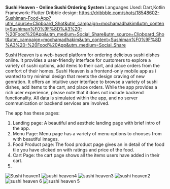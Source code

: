 **Sushi Heaven - Online Sushi Ordering System**
Languages Used:
Dart,Kotlin
Framework: Flutter
Dribble design: https://dribbble.com/shots/18548602-Sushiman-Food-App?utm_source=Clipboard_Shot&utm_campaign=mochamadhakim&utm_content=Sushiman%F0%9F%8D%A3%20-%20Food%20App&utm_medium=Social_Share&utm_source=Clipboard_Shot&utm_campaign=mochamadhakim&utm_content=Sushiman%F0%9F%8D%A3%20-%20Food%20App&utm_medium=Social_Share

Sushi Heaven is a web-based platform for ordering delicious sushi dishes online. It provides a user-friendly interface for customers to explore a variety of sushi options, add items to their cart, and place orders from the comfort of their homes.
Sushi Heaven is a frontend-only mobile app as i wanted to try minimal design that meets the design craving of new genration. It offers an intuitive user interface to browse a variety of sushi dishes, add items to the cart, and place orders. While the app provides a rich user experience, please note that it does not include backend functionality. All data is simulated within the app, and no server communication or backend services are involved.

The app has these pages:
1. Landing page: A beautiful and aestheic landing page with brief intro of the app.
2. Menu Page: Menu page has a variety of menu options to chooses from with beautiful images.
3. Food Product page: The food product page gives an in detail of the food tile you have clicked on with ratings and price of the food.
4. Cart Page: the cart page shows all the items users have added in their cart.
5. 


![Sushi heaven1](https://github.com/samruddhi-27/sushi_shop/assets/103360783/a6cdcb86-4859-41f2-87f5-295f14412dc4)
![sushi heaven4](https://github.com/samruddhi-27/sushi_shop/assets/103360783/810c0210-fcd6-4f5d-9fa3-922c8430e981)
![sushi heaven3](https://github.com/samruddhi-27/sushi_shop/assets/103360783/e89b73ce-c052-4ea9-9de2-b1d591072750)
![sushi heaven2](https://github.com/samruddhi-27/sushi_shop/assets/103360783/2fb70fb3-4337-430d-9615-f9de2809d1cd)
![sushi heaven 6](https://github.com/samruddhi-27/sushi_shop/assets/103360783/3e07ef4d-1077-40b7-9367-27ff1ba4c0ee)
![sushi heaven 5](https://github.com/samruddhi-27/sushi_shop/assets/103360783/93af1fa6-7374-4245-bddb-3d09f0e6b7ec)
